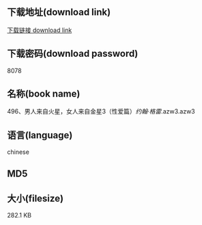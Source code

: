 ## 下载地址(download link)
[下载链接 download link](https://voluble-croquembouche-d321dc.netlify.app/?s=496%E3%80%81%E7%94%B7%E4%BA%BA%E6%9D%A5%E8%87%AA%E7%81%AB%E6%98%9F%EF%BC%8C%E5%A5%B3%E4%BA%BA%E6%9D%A5%E8%87%AA%E9%87%91%E6%98%9F3%EF%BC%88%E6%80%A7%E7%88%B1%E7%AF%87%EF%BC%89_%E7%BA%A6%E7%BF%B0%C2%B7%E6%A0%BC%E9%9B%B7_.azw3)

## 下载密码(download password)
8078

## 名称(book name)
496、男人来自火星，女人来自金星3（性爱篇）_约翰·格雷_.azw3.azw3

## 语言(language)
chinese

## MD5


## 大小(filesize)
282.1 KB
